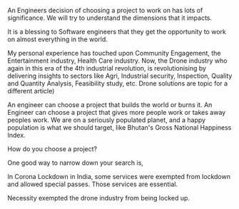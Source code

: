 <!-- ---
layout: post
read_time: true
show_date: true
title: Relevance of product in an Engineers career
date:   2021-10-08 13:32:20 +0530
description: points to note when creating a service
img: posts/azure-architecture/highleveldesign-ewbapplication-microservice-2021-06-1574945PM.png
tags: [career]
author: Sumit Asok
# github: sumitasok/references
# mathjax: yes
--- -->

An Engineers decision of choosing a project to work on has lots of significance. We will try to understand the dimensions that it impacts.

It is a blessing to Software engineers that they get the opportunity to work on almost everything in the world.

My personal experience has touched upon  Community Engagement, the Entertainment industry, Health Care industry. Now, the Drone industry who again in this era of the 4th industrial revolution, is revolutionising by delivering insights to sectors like Agri, Industrial security, Inspection, Quality and Quantity Analysis, Feasibility study, etc. Drone solutions are topic for a different article)

An engineer can choose a project that builds the world or burns it.
An Engineer can choose a project that gives more people work or takes away peoples work. We are on a seriously populated planet, and a happy population is what we should target, like Bhutan's Gross National Happiness Index.

How do you choose a project?

One good way to narrow down your search is,

In Corona Lockdown in India, some services were exempted from lockdown and allowed special passes. Those services are essential.

Necessity exempted the drone industry from being locked up.

